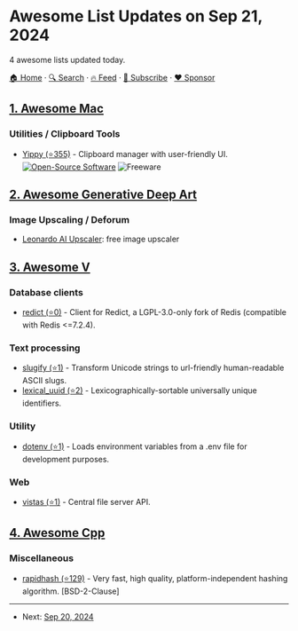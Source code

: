 # Awesome List Updates on Sep 21, 2024

4 awesome lists updated today.

[🏠 Home](/README.md) · [🔍 Search](https://www.trackawesomelist.com/search/) · [🔥 Feed](https://www.trackawesomelist.com/rss.xml) · [📮 Subscribe](https://trackawesomelist.us17.list-manage.com/subscribe?u=d2f0117aa829c83a63ec63c2f&id=36a103854c) · [❤️  Sponsor](https://github.com/sponsors/theowenyoung)



## [1. Awesome Mac](/content/jaywcjlove/awesome-mac/README.md)

### Utilities / Clipboard Tools

*   [Yippy (⭐355)](https://github.com/mattDavo/Yippy) - Clipboard manager with user-friendly UI. [![Open-Source Software](https://jaywcjlove.github.io/sb/ico/min-oss.svg "Open Source Software")](https://github.com/mattDavo/Yippy) ![Freeware](https://jaywcjlove.github.io/sb/ico/min-free.svg "Freeware")

## [2. Awesome Generative Deep Art](/content/filipecalegario/awesome-generative-deep-art/README.md)

### Image Upscaling / Deforum

*   [Leonardo AI Upscaler](https://leonadoai.com/upscaler/): free image upscaler

## [3. Awesome V](/content/vlang/awesome-v/README.md)

### Database clients

*   [redict (⭐0)](https://github.com/einar-hjortdal/redict) - Client for Redict, a LGPL-3.0-only fork of Redis (compatible with Redis <=7.2.4).

### Text processing

*   [slugify (⭐1)](https://github.com/einar-hjortdal/slugify) - Transform Unicode strings to url-friendly human-readable ASCII slugs.
*   [lexical\_uuid (⭐2)](https://github.com/einar-hjortdal/lexical_uuid) - Lexicographically-sortable universally unique identifiers.

### Utility

*   [dotenv (⭐1)](https://github.com/einar-hjortdal/dotenv) - Loads environment variables from a .env file for development purposes.

### Web

*   [vistas (⭐1)](https://github.com/einar-hjortdal/vistas) - Central file server API.

## [4. Awesome Cpp](/content/fffaraz/awesome-cpp/README.md)

### Miscellaneous

*   [rapidhash (⭐129)](https://github.com/Nicoshev/rapidhash) - Very fast, high quality, platform-independent hashing algorithm. \[BSD-2-Clause]

---

- Next: [Sep 20, 2024](/content/2024/09/20/README.md)